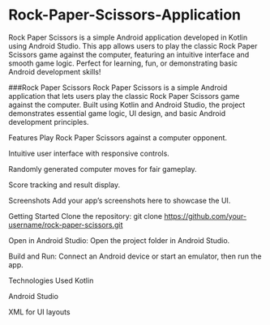 # Rock-Paper-Scissors-Application
Rock Paper Scissors is a simple Android application developed in Kotlin using Android Studio. This app allows users to play the classic Rock Paper Scissors game against the computer, featuring an intuitive interface and smooth game logic. Perfect for learning, fun, or demonstrating basic Android development skills!

###Rock Paper Scissors
Rock Paper Scissors is a simple Android application that lets users play the classic Rock Paper Scissors game against the computer. Built using Kotlin and Android Studio, the project demonstrates essential game logic, UI design, and basic Android development principles.

Features
Play Rock Paper Scissors against a computer opponent.

Intuitive user interface with responsive controls.

Randomly generated computer moves for fair gameplay.

Score tracking and result display.

Screenshots
Add your app’s screenshots here to showcase the UI.

Getting Started
Clone the repository:
git clone https://github.com/your-username/rock-paper-scissors.git

Open in Android Studio:
Open the project folder in Android Studio.

Build and Run:
Connect an Android device or start an emulator, then run the app.

Technologies Used
Kotlin

Android Studio

XML for UI layouts
